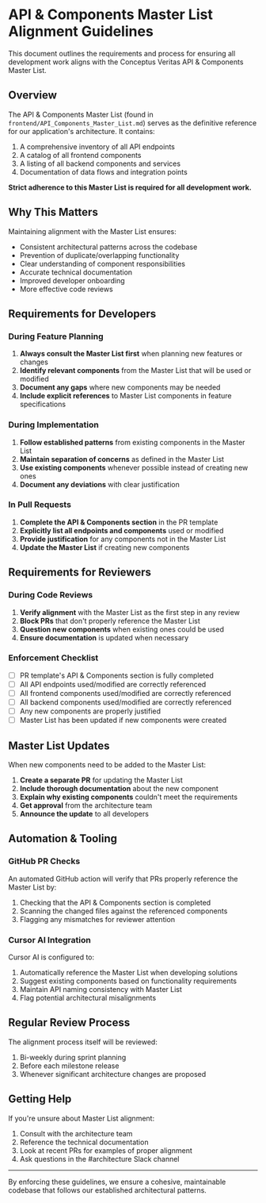 # API & Components Master List Alignment Guidelines

This document outlines the requirements and process for ensuring all development work aligns with the Conceptus Veritas API & Components Master List.

## Overview

The API & Components Master List (found in `frontend/API_Components_Master_List.md`) serves as the definitive reference for our application's architecture. It contains:

1. A comprehensive inventory of all API endpoints
2. A catalog of all frontend components
3. A listing of all backend components and services
4. Documentation of data flows and integration points

**Strict adherence to this Master List is required for all development work.**

## Why This Matters

Maintaining alignment with the Master List ensures:

- Consistent architectural patterns across the codebase
- Prevention of duplicate/overlapping functionality
- Clear understanding of component responsibilities
- Accurate technical documentation
- Improved developer onboarding
- More effective code reviews

## Requirements for Developers

### During Feature Planning

1. **Always consult the Master List first** when planning new features or changes
2. **Identify relevant components** from the Master List that will be used or modified
3. **Document any gaps** where new components may be needed
4. **Include explicit references** to Master List components in feature specifications

### During Implementation

1. **Follow established patterns** from existing components in the Master List
2. **Maintain separation of concerns** as defined in the Master List
3. **Use existing components** whenever possible instead of creating new ones
4. **Document any deviations** with clear justification

### In Pull Requests

1. **Complete the API & Components section** in the PR template
2. **Explicitly list all endpoints and components** used or modified
3. **Provide justification** for any components not in the Master List
4. **Update the Master List** if creating new components

## Requirements for Reviewers

### During Code Reviews

1. **Verify alignment** with the Master List as the first step in any review
2. **Block PRs** that don't properly reference the Master List
3. **Question new components** when existing ones could be used
4. **Ensure documentation** is updated when necessary

### Enforcement Checklist

- [ ] PR template's API & Components section is fully completed
- [ ] All API endpoints used/modified are correctly referenced
- [ ] All frontend components used/modified are correctly referenced
- [ ] All backend components used/modified are correctly referenced
- [ ] Any new components are properly justified
- [ ] Master List has been updated if new components were created

## Master List Updates

When new components need to be added to the Master List:

1. **Create a separate PR** for updating the Master List
2. **Include thorough documentation** about the new component
3. **Explain why existing components** couldn't meet the requirements
4. **Get approval** from the architecture team
5. **Announce the update** to all developers

## Automation & Tooling

### GitHub PR Checks

An automated GitHub action will verify that PRs properly reference the Master List by:

1. Checking that the API & Components section is completed
2. Scanning the changed files against the referenced components
3. Flagging any mismatches for reviewer attention

### Cursor AI Integration

Cursor AI is configured to:

1. Automatically reference the Master List when developing solutions
2. Suggest existing components based on functionality requirements
3. Maintain API naming consistency with Master List
4. Flag potential architectural misalignments

## Regular Review Process

The alignment process itself will be reviewed:

1. Bi-weekly during sprint planning
2. Before each milestone release
3. Whenever significant architecture changes are proposed

## Getting Help

If you're unsure about Master List alignment:

1. Consult with the architecture team
2. Reference the technical documentation
3. Look at recent PRs for examples of proper alignment
4. Ask questions in the #architecture Slack channel

---

By enforcing these guidelines, we ensure a cohesive, maintainable codebase that follows our established architectural patterns.
